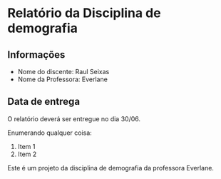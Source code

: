 # Relatório da Disciplina de demografia

## Informações
- Nome do discente: Raul Seixas
- Nome da Professora: Everlane

## Data de entrega

O relatório deverá ser entregue no dia 30/06.

Enumerando qualquer coisa:

1. Item 1
2. Item 2

Este é um projeto da disciplina de demografia da professora Everlane. 
